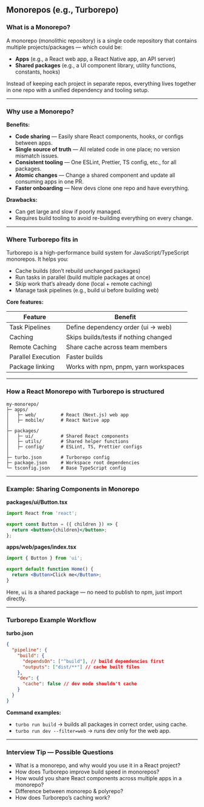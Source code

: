 ## Monorepos (e.g., Turborepo)

### What is a Monorepo?

A monorepo (monolithic repository) is a single code repository that contains multiple projects/packages — which could be:

- **Apps** (e.g., a React web app, a React Native app, an API server)
- **Shared packages** (e.g., a UI component library, utility functions, constants, hooks)

Instead of keeping each project in separate repos, everything lives together in one repo with a unified dependency and tooling setup.

---

### Why use a Monorepo?

**Benefits:**

- **Code sharing** — Easily share React components, hooks, or configs between apps.
- **Single source of truth** — All related code in one place; no version mismatch issues.
- **Consistent tooling** — One ESLint, Prettier, TS config, etc., for all packages.
- **Atomic changes** — Change a shared component and update all consuming apps in one PR.
- **Faster onboarding** — New devs clone one repo and have everything.

**Drawbacks:**

- Can get large and slow if poorly managed.
- Requires build tooling to avoid re-building everything on every change.

---

### Where Turborepo fits in

Turborepo is a high-performance build system for JavaScript/TypeScript monorepos.
It helps you:

- Cache builds (don’t rebuild unchanged packages)
- Run tasks in parallel (build multiple packages at once)
- Skip work that’s already done (local + remote caching)
- Manage task pipelines (e.g., build ui before building web)

**Core features:**

| Feature            | Benefit                               |
| ------------------ | ------------------------------------- |
| Task Pipelines     | Define dependency order (ui → web)    |
| Caching            | Skips builds/tests if nothing changed |
| Remote Caching     | Share cache across team members       |
| Parallel Execution | Faster builds                         |
| Package linking    | Works with npm, pnpm, yarn workspaces |

---

### How a React Monorepo with Turborepo is structured

```text
my-monorepo/
├─ apps/
│   ├─ web/         # React (Next.js) web app
│   ├─ mobile/      # React Native app
│
├─ packages/
│   ├─ ui/          # Shared React components
│   ├─ utils/       # Shared helper functions
│   ├─ config/      # ESLint, TS, Prettier configs
│
├─ turbo.json       # Turborepo config
├─ package.json     # Workspace root dependencies
└─ tsconfig.json    # Base TypeScript config
```

---

### Example: Sharing Components in Monorepo

**packages/ui/Button.tsx**

```jsx
import React from 'react';

export const Button = ({ children }) => {
  return <button>{children}</button>;
};
```

**apps/web/pages/index.tsx**

```jsx
import { Button } from 'ui';

export default function Home() {
  return <Button>Click me</Button>;
}
```

Here, `ui` is a shared package — no need to publish to npm, just import directly.

---

### Turborepo Example Workflow

**turbo.json**

```json
{
  "pipeline": {
    "build": {
      "dependsOn": ["^build"], // build dependencies first
      "outputs": ["dist/**"] // cache built files
    },
    "dev": {
      "cache": false // dev mode shouldn't cache
    }
  }
}
```

**Command examples:**

- `turbo run build` → builds all packages in correct order, using cache.
- `turbo run dev --filter=web` → runs dev only for the web app.

---

### Interview Tip — Possible Questions

- What is a monorepo, and why would you use it in a React project?
- How does Turborepo improve build speed in monorepos?
- How would you share React components across multiple apps in a monorepo?
- Difference between monorepo & polyrepo?
- How does Turborepo’s caching work?
